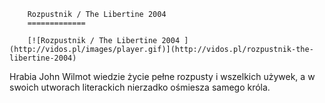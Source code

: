 
        Rozpustnik / The Libertine 2004 
        =============
        
        [![Rozpustnik / The Libertine 2004 ](http://vidos.pl/images/player.gif)](http://vidos.pl/rozpustnik-the-libertine-2004)
        
        
 Hrabia John Wilmot wiedzie życie pełne rozpusty i wszelkich używek, a w swoich utworach literackich nierzadko ośmiesza samego króla.
    